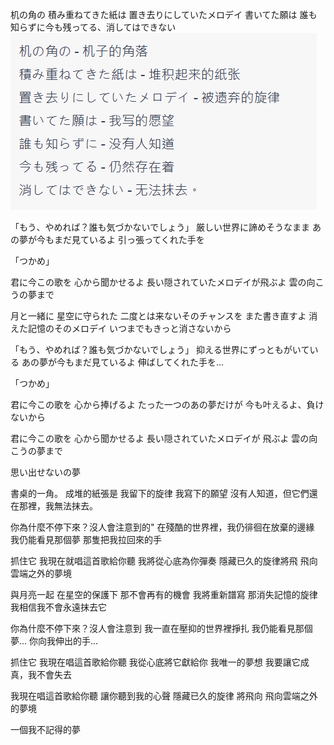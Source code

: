 机の角の 
積み重ねてきた紙は 
置き去りにしていたメロデイ 
書いてた願は 
誰も知らずに今も残ってる、消してはできない
![image.png|315](https://raw.githubusercontent.com/Ash0645/image_remote/main/202309050038865.png)

「もう、やめれば？誰も気づかないでしょう」
厳しい世界に諦めそうなまま
あの夢が今もまだ見ているよ
引っ張ってくれた手を

「つかめ」

君に今この歌を
心から聞かせるよ
長い隠されていたメロデイが飛ぶよ
雲の向こうの夢まで

月と一緒に
星空に守られた
二度とは来ないそのチャンスを
また書き直すよ
消えた記憶のそのメロデイ
いつまでもきっと消さないから

「もう、やめれば？誰も気づかないでしょう」
抑える世界にずっともがいている
あの夢が今もまだ見ているよ
伸ばしてくれた手を...
 
「つかめ」

君に今この歌を
心から捧げるよ
たった一つのあの夢だけが
今も叶えるよ、負けないから
 
君に今この歌を
心から聞かせるよ
長い隠されていたメロデイが
飛ぶよ
雲の向こうの夢まで
 
思い出せないの夢


書桌的一角。
成堆的紙張是
我留下的旋律
我寫下的願望
沒有人知道，但它們還在那裡，我無法抹去。
 
 
你為什麼不停下來？沒人會注意到的"
在殘酷的世界裡，我仍徘徊在放棄的邊緣
我仍能看見那個夢
那隻把我拉回來的手
 
抓住它
我現在就唱這首歌給你聽
我將從心底為你彈奏
隱藏已久的旋律將飛
飛向雲端之外的夢境
 
 
與月亮一起
在星空的保護下
那不會再有的機會
我將重新譜寫
那消失記憶的旋律
我相信我不會永遠抹去它
 
你為什麼不停下來？沒人會注意到
我一直在壓抑的世界裡掙扎
我仍能看見那個夢...
你向我伸出的手...
 
抓住它
我現在唱這首歌給你聽
我從心底將它獻給你
我唯一的夢想
我要讓它成真，我不會失去
 
我現在唱這首歌給你聽
讓你聽到我的心聲
隱藏已久的旋律
將飛向
飛向雲端之外的夢境
 
一個我不記得的夢
